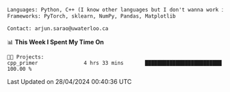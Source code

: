 ```txt
Languages: Python, C++ (I know other languages but I don't wanna work in em)
Frameworks: PyTorch, sklearn, NumPy, Pandas, Matplotlib

Contact: arjun.sarao@uwaterloo.ca
```

<!--START_SECTION:waka-->
📊 **This Week I Spent My Time On** 

```text
🐱‍💻 Projects: 
cpp_primer               4 hrs 33 mins       █████████████████████████   100.00 % 
```


 Last Updated on 28/04/2024 00:40:36 UTC
<!--END_SECTION:waka-->

